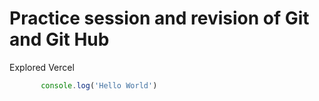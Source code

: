 # Practice session and revision of Git and Git Hub
 
 Explored Vercel

 ```javascript
        console.log('Hello World')
```